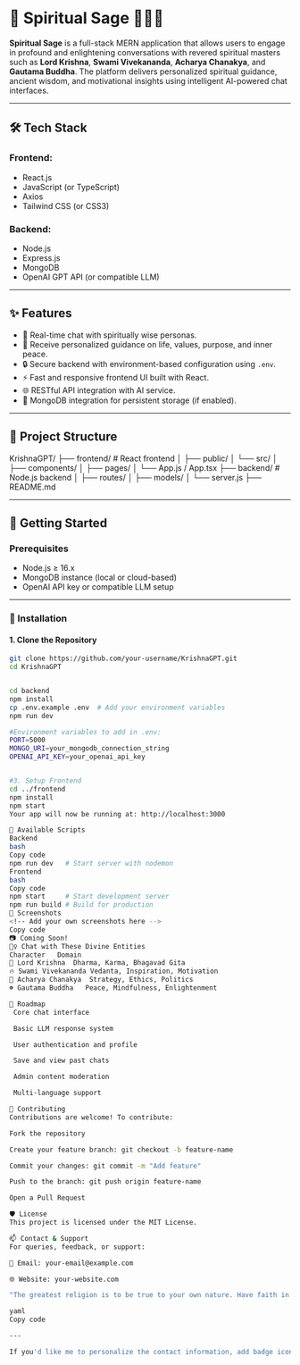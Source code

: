 # 🌿 Spiritual Sage 🧘‍♂️✨

**Spiritual Sage** is a full-stack MERN application that allows users to engage in profound and enlightening conversations with revered spiritual masters such as **Lord Krishna**, **Swami Vivekananda**, **Acharya Chanakya**, and **Gautama Buddha**. The platform delivers personalized spiritual guidance, ancient wisdom, and motivational insights using intelligent AI-powered chat interfaces.

---

## 🛠️ Tech Stack

### Frontend:
- React.js
- JavaScript (or TypeScript)
- Axios
- Tailwind CSS (or CSS3)

### Backend:
- Node.js
- Express.js
- MongoDB
- OpenAI GPT API (or compatible LLM)

---

## ✨ Features

- 💬 Real-time chat with spiritually wise personas.
- 🧘 Receive personalized guidance on life, values, purpose, and inner peace.
- 🔒 Secure backend with environment-based configuration using `.env`.
- ⚡ Fast and responsive frontend UI built with React.
- 🌐 RESTful API integration with AI service.
- 💾 MongoDB integration for persistent storage (if enabled).

---

## 📁 Project Structure
KrishnaGPT/
├── frontend/ # React frontend
│ ├── public/
│ └── src/
│ ├── components/
│ ├── pages/
│ └── App.js / App.tsx
├── backend/ # Node.js backend
│ ├── routes/
│ ├── models/
│ └── server.js
├── README.md


---

## 🚀 Getting Started

### Prerequisites

- Node.js ≥ 16.x
- MongoDB instance (local or cloud-based)
- OpenAI API key or compatible LLM setup

---

### 🔧 Installation

#### 1. Clone the Repository

```bash
git clone https://github.com/your-username/KrishnaGPT.git
cd KrishnaGPT


cd backend
npm install
cp .env.example .env  # Add your environment variables
npm run dev

#Environment variables to add in .env:
PORT=5000
MONGO_URI=your_mongodb_connection_string
OPENAI_API_KEY=your_openai_api_key


#3. Setup Frontend
cd ../frontend
npm install
npm start
Your app will now be running at: http://localhost:3000

🔄 Available Scripts
Backend
bash
Copy code
npm run dev   # Start server with nodemon
Frontend
bash
Copy code
npm start     # Start development server
npm run build # Build for production
📸 Screenshots
<!-- Add your own screenshots here -->
Copy code
📷 Coming Soon!
🧘‍♀️ Chat with These Divine Entities
Character	Domain
🦚 Lord Krishna	Dharma, Karma, Bhagavad Gita
🔥 Swami Vivekananda	Vedanta, Inspiration, Motivation
🧠 Acharya Chanakya	Strategy, Ethics, Politics
☸️ Gautama Buddha	Peace, Mindfulness, Enlightenment

📌 Roadmap
 Core chat interface

 Basic LLM response system

 User authentication and profile

 Save and view past chats

 Admin content moderation

 Multi-language support

🤝 Contributing
Contributions are welcome! To contribute:

Fork the repository

Create your feature branch: git checkout -b feature-name

Commit your changes: git commit -m "Add feature"

Push to the branch: git push origin feature-name

Open a Pull Request

🛡 License
This project is licensed under the MIT License.

📫 Contact & Support
For queries, feedback, or support:

📧 Email: your-email@example.com

🌐 Website: your-website.com

"The greatest religion is to be true to your own nature. Have faith in yourselves." – Swami Vivekananda

yaml
Copy code

---

If you'd like me to personalize the contact information, add badge icons (like GitHub stars, forks, build status), or include an API usage section, let me know!







